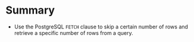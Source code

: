 # Summary

- Use the PostgreSQL `FETCH` clause to skip a certain number of rows and retrieve a specific number of rows from a query.